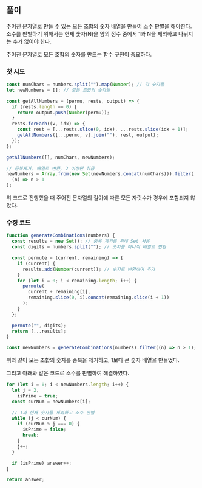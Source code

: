 ## 풀이

주어진 문자열로 만들 수 있는 모든 조합의 숫자 배열을 만들어 소수 판별을 해야한다.
소수를 판별하기 위해서는 현재 숫자(N)을 양의 정수 중에서 1과 N을 제외하고 나눠지는 수가 없어야 한다.

주어진 문자열로 모든 조합의 숫자를 만드는 함수 구현이 중요하다.

### 첫 시도

```js
const numChars = numbers.split("").map(Number); // 각 숫자들
let newNumbers = []; // 모든 조합의 숫자들

const getAllNumbers = (permu, rests, output) => {
  if (rests.length == 0) {
    return output.push(Number(permu));
  }
  rests.forEach((v, idx) => {
    const rest = [...rests.slice(0, idx), ...rests.slice(idx + 1)];
    getAllNumbers([...permu, v].join(""), rest, output);
  });
};

getAllNumbers([], numChars, newNumbers);

// 중복제거, 배열로 변환, 2 이상만 취급
newNumbers = Array.from(new Set(newNumbers.concat(numChars))).filter(
  (n) => n > 1
);
```

위 코드로 진행했을 때 주어진 문자열의 길이에 따른 모든 자릿수가 경우에 포함되지 않았다.

### 수정 코드

```js
function generateCombinations(numbers) {
  const results = new Set(); // 중복 제거를 위해 Set 사용
  const digits = numbers.split(""); // 숫자를 하나씩 배열로 변환

  const permute = (current, remaining) => {
    if (current) {
      results.add(Number(current)); // 숫자로 변환하여 추가
    }
    for (let i = 0; i < remaining.length; i++) {
      permute(
        current + remaining[i],
        remaining.slice(0, i).concat(remaining.slice(i + 1))
      );
    }
  };

  permute("", digits);
  return [...results];
}

const newNumbers = generateCombinations(numbers).filter((n) => n > 1);
```

위와 같이 모든 조합의 숫자를 중복을 제거하고, 1보다 큰 숫자 배열을 만들었다.

그리고 아래와 같은 코드로 소수를 판별하여 해결하였다.

```js
for (let i = 0; i < newNumbers.length; i++) {
  let j = 2,
    isPrime = true;
  const curNum = newNumbers[i];

  // 1과 현재 숫자를 제외하고 소수 판별
  while (j < curNum) {
    if (curNum % j === 0) {
      isPrime = false;
      break;
    }
    j++;
  }

  if (isPrime) answer++;
}

return answer;
```
